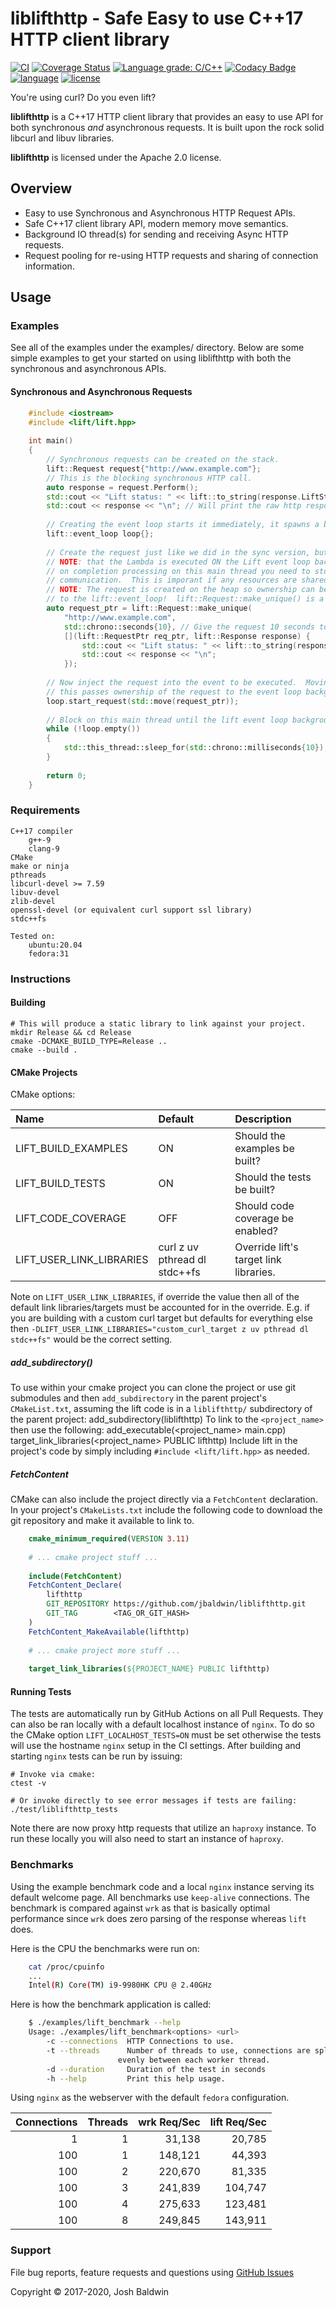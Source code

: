 # liblifthttp - Safe Easy to use C++17 HTTP client library

[![CI](https://github.com/jbaldwin/liblifthttp/workflows/build/badge.svg)](https://github.com/jbaldwin/liblifthttp/workflows/build/badge.svg)
[![Coverage Status](https://coveralls.io/repos/github/jbaldwin/liblifthttp/badge.svg?branch=master)](https://coveralls.io/github/jbaldwin/liblifthttp?branch=master)
[![Language grade: C/C++](https://img.shields.io/lgtm/grade/cpp/g/jbaldwin/liblifthttp.svg?logo=lgtm&logoWidth=18)](https://lgtm.com/projects/g/jbaldwin/liblifthttp/context:cpp)
[![Codacy Badge](https://app.codacy.com/project/badge/Grade/2625260f88524abfa2c2974ad9328e45)](https://www.codacy.com/gh/jbaldwin/liblifthttp/dashboard?utm_source=github.com&amp;utm_medium=referral&amp;utm_content=jbaldwin/liblifthttp&amp;utm_campaign=Badge_Grade)
[![language][badge.language]][language]
[![license][badge.license]][license]

You're using curl? Do you even lift?

**liblifthttp** is a C++17 HTTP client library that provides an easy to use API for both synchronous _and_ asynchronous requests.  It is built upon the rock solid libcurl and libuv libraries.

**liblifthttp** is licensed under the Apache 2.0 license.

## Overview
* Easy to use Synchronous and Asynchronous HTTP Request APIs.
* Safe C++17 client library API, modern memory move semantics.
* Background IO thread(s) for sending and receiving Async HTTP requests.
* Request pooling for re-using HTTP requests and sharing of connection information.

## Usage

### Examples

See all of the examples under the examples/ directory.  Below are some simple examples
to get your started on using liblifthttp with both the synchronous and asynchronous APIs.

#### Synchronous and Asynchronous Requests
```C++
    #include <iostream>
    #include <lift/lift.hpp>
    
    int main()
    {
        // Synchronous requests can be created on the stack.
        lift::Request request{"http://www.example.com"};
        // This is the blocking synchronous HTTP call.
        auto response = request.Perform();
        std::cout << "Lift status: " << lift::to_string(response.LiftStatus()) << "\n";
        std::cout << response << "\n"; // Will print the raw http response.
    
        // Creating the event loop starts it immediately, it spawns a background thread for executing requests.
        lift::event_loop loop{};
    
        // Create the request just like we did in the sync version, but now provide a lambda for on completion.
        // NOTE: that the Lambda is executed ON the Lift event loop background thread.  If you want to handle
        // on completion processing on this main thread you need to std::move() it back via a queue or inter-thread
        // communication.  This is imporant if any resources are shared between the threads.
        // NOTE: The request is created on the heap so ownership can be passed easily via an std::unique_ptr
        // to the lift::event_loop!  lift::Request::make_unique() is a handy function to easily do so.
        auto request_ptr = lift::Request::make_unique(
            "http://www.example.com",
            std::chrono::seconds{10}, // Give the request 10 seconds to complete or timeout.
            [](lift::RequestPtr req_ptr, lift::Response response) {
                std::cout << "Lift status: " << lift::to_string(response.LiftStatus()) << "\n";
                std::cout << response << "\n";
            });
    
        // Now inject the request into the event to be executed.  Moving into the event loop is required,
        // this passes ownership of the request to the event loop background worker thread.
        loop.start_request(std::move(request_ptr));
    
        // Block on this main thread until the lift event loop background thread has completed the request, or timed out.
        while (!loop.empty())
        {
            std::this_thread::sleep_for(std::chrono::milliseconds{10});
        }
    
        return 0;
    }
```

### Requirements
    C++17 compiler
        g++-9
        clang-9
    CMake
    make or ninja
    pthreads
    libcurl-devel >= 7.59
    libuv-devel
    zlib-devel
    openssl-devel (or equivalent curl support ssl library)
    stdc++fs

    Tested on:
        ubuntu:20.04
        fedora:31

### Instructions

#### Building
    # This will produce a static library to link against your project.
    mkdir Release && cd Release
    cmake -DCMAKE_BUILD_TYPE=Release ..
    cmake --build .

#### CMake Projects

CMake options:

| Name                     | Default                       | Description                            |
|:-------------------------|:------------------------------|:---------------------------------------|
| LIFT_BUILD_EXAMPLES      | ON                            | Should the examples be built?          |
| LIFT_BUILD_TESTS         | ON                            | Should the tests be built?             |
| LIFT_CODE_COVERAGE       | OFF                           | Should code coverage be enabled?       |
| LIFT_USER_LINK_LIBRARIES | curl z uv pthread dl stdc++fs | Override lift's target link libraries. |


Note on `LIFT_USER_LINK_LIBRARIES`, if override the value then all of the default link libraries/targets must be
accounted for in the override.  E.g. if you are building with a custom curl target but defaults for everything else
then `-DLIFT_USER_LINK_LIBRARIES="custom_curl_target z uv pthread dl stdc++fs"` would be the correct setting.

##### add_subdirectory()
To use within your cmake project you can clone the project or use git submodules and then `add_subdirectory` in the parent project's `CMakeList.txt`,
assuming the lift code is in a `liblifthttp/` subdirectory of the parent project:
    add_subdirectory(liblifthttp)
To link to the `<project_name>` then use the following:
    add_executable(<project_name> main.cpp)
    target_link_libraries(<project_name> PUBLIC lifthttp)
Include lift in the project's code by simply including `#include <lift/lift.hpp>` as needed.

##### FetchContent
CMake can also include the project directly via a `FetchContent` declaration.  In your project's `CMakeLists.txt`
include the following code to download the git repository and make it available to link to.

```cmake
    cmake_minimum_required(VERSION 3.11)
    
    # ... cmake project stuff ...
    
    include(FetchContent)
    FetchContent_Declare(
        lifthttp
        GIT_REPOSITORY https://github.com/jbaldwin/liblifthttp.git
        GIT_TAG        <TAG_OR_GIT_HASH>
    )
    FetchContent_MakeAvailable(lifthttp)
    
    # ... cmake project more stuff ...
    
    target_link_libraries(${PROJECT_NAME} PUBLIC lifthttp)
```

#### Running Tests
The tests are automatically run by GitHub Actions on all Pull Requests.  They can also be ran locally with a default
localhost instance of `nginx`.  To do so the CMake option `LIFT_LOCALHOST_TESTS=ON` must be set otherwise the tests
will use the hostname `nginx` setup in the CI settings.  After building and starting `nginx` tests can be run by issuing:

    # Invoke via cmake:
    ctest -v

    # Or invoke directly to see error messages if tests are failing:
    ./test/liblifthttp_tests

Note there are now proxy http requests that utilize an `haproxy` instance.  To run these locally you will also need
to start an instance of `haproxy`.

### Benchmarks
Using the example benchmark code and a local `nginx` instance serving its default welcome page.  All benchmarks use `keep-alive` connections.  The benchmark is compared against `wrk` as that is basically optimal performance since
`wrk` does zero parsing of the response whereas `lift` does.

Here is the CPU the benchmarks were run on:

```bash
    cat /proc/cpuinfo
    ...
    Intel(R) Core(TM) i9-9980HK CPU @ 2.40GHz
```

Here is how the benchmark application is called:

```bash
    $ ./examples/lift_benchmark --help
    Usage: ./examples/lift_benchmark<options> <url>
        -c --connections  HTTP Connections to use.
        -t --threads      Number of threads to use, connections are split
                        evenly between each worker thread.
        -d --duration     Duration of the test in seconds
        -h --help         Print this help usage.
```

Using `nginx` as the webserver with the default `fedora` configuration.

| Connections | Threads | wrk Req/Sec | lift Req/Sec |
|------------:|--------:|------------:|-------------:|
| 1           | 1       | 31,138      | 20,785       |
| 100         | 1       | 148,121     | 44,393       |
| 100         | 2       | 220,670     | 81,335       |
| 100         | 3       | 241,839     | 104,747      |
| 100         | 4       | 275,633     | 123,481      |
| 100         | 8       | 249,845     | 143,911      |

### Support

File bug reports, feature requests and questions using [GitHub Issues](https://github.com/jbaldwin/liblifthttp/issues)

Copyright © 2017-2020, Josh Baldwin

[badge.language]: https://img.shields.io/badge/language-C%2B%2B17-yellow.svg
[badge.license]: https://img.shields.io/badge/license-Apache--2.0-blue

[language]: https://en.wikipedia.org/wiki/C%2B%2B17
[license]: https://en.wikipedia.org/wiki/Apache_License
